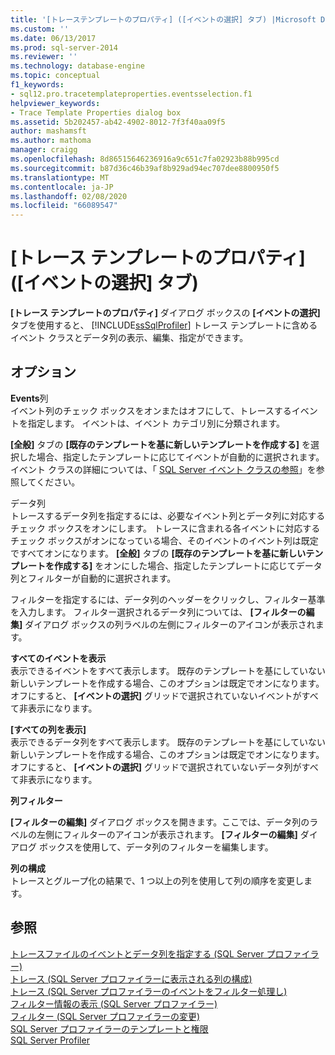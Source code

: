 ```yaml
---
title: '[トレーステンプレートのプロパティ] ([イベントの選択] タブ) |Microsoft Docs'
ms.custom: ''
ms.date: 06/13/2017
ms.prod: sql-server-2014
ms.reviewer: ''
ms.technology: database-engine
ms.topic: conceptual
f1_keywords:
- sql12.pro.tracetemplateproperties.eventsselection.f1
helpviewer_keywords:
- Trace Template Properties dialog box
ms.assetid: 5b202457-ab42-4902-8012-7f3f40aa09f5
author: mashamsft
ms.author: mathoma
manager: craigg
ms.openlocfilehash: 8d86515646236916a9c651c7fa02923b88b995cd
ms.sourcegitcommit: b87d36c46b39af8b929ad94ec707dee8800950f5
ms.translationtype: MT
ms.contentlocale: ja-JP
ms.lasthandoff: 02/08/2020
ms.locfileid: "66089547"
---
```

# <a name="trace-template-properties-events-selection-tab"></a>[トレース テンプレートのプロパティ] ([イベントの選択] タブ)
  
  **[トレース テンプレートのプロパティ]** ダイアログ ボックスの **[イベントの選択]** タブを使用すると、 [!INCLUDE[ssSqlProfiler](../includes/sssqlprofiler-md.md)] トレース テンプレートに含めるイベント クラスとデータ列の表示、編集、指定ができます。  
  
## <a name="options"></a>オプション  
 **Events**列  
 イベント列のチェック ボックスをオンまたはオフにして、トレースするイベントを指定します。 イベントは、イベント カテゴリ別に分類されます。  
  
 
  **[全般]** タブの **[既存のテンプレートを基に新しいテンプレートを作成する]** を選択した場合、指定したテンプレートに応じてイベントが自動的に選択されます。 イベント クラスの詳細については、「 [SQL Server イベント クラスの参照](../relational-databases/event-classes/sql-server-event-class-reference.md)」を参照してください。  
  
 データ列  
 トレースするデータ列を指定するには、必要なイベント列とデータ列に対応するチェック ボックスをオンにします。 トレースに含まれる各イベントに対応するチェック ボックスがオンになっている場合、そのイベントのイベント列は既定ですべてオンになります。 
  **[全般]** タブの **[既存のテンプレートを基に新しいテンプレートを作成する]** をオンにした場合、指定したテンプレートに応じてデータ列とフィルターが自動的に選択されます。  
  
 フィルターを指定するには、データ列のヘッダーをクリックし、フィルター基準を入力します。 フィルター選択されるデータ列については、 **[フィルターの編集]** ダイアログ ボックスの列ラベルの左側にフィルターのアイコンが表示されます。  
  
 **すべてのイベントを表示**  
 表示できるイベントをすべて表示します。 既存のテンプレートを基にしていない新しいテンプレートを作成する場合、このオプションは既定でオンになります。 オフにすると、 **[イベントの選択]** グリッドで選択されていないイベントがすべて非表示になります。  
  
 **[すべての列を表示]**  
 表示できるデータ列をすべて表示します。 既存のテンプレートを基にしていない新しいテンプレートを作成する場合、このオプションは既定でオンになります。 オフにすると、 **[イベントの選択]** グリッドで選択されていないデータ列がすべて非表示になります。  
  
 **列フィルター**  
 
  **[フィルターの編集]** ダイアログ ボックスを開きます。ここでは、データ列のラベルの左側にフィルターのアイコンが表示されます。 
  **[フィルターの編集]** ダイアログ ボックスを使用して、データ列のフィルターを編集します。  
  
 **列の構成**  
 トレースとグループ化の結果で、1 つ以上の列を使用して列の順序を変更します。  
  
## <a name="see-also"></a>参照  
 [トレースファイルのイベントとデータ列を指定する &#40;SQL Server プロファイラー&#41;](../tools/sql-server-profiler/specify-events-and-data-columns-for-a-trace-file-sql-server-profiler.md)   
 [トレース &#40;SQL Server プロファイラーに表示される列の構成&#41;](../tools/sql-server-profiler/organize-columns-displayed-in-a-trace-sql-server-profiler.md)   
 [トレース &#40;SQL Server プロファイラーのイベントをフィルター処理し&#41;](../tools/sql-server-profiler/filter-events-in-a-trace-sql-server-profiler.md)   
 [フィルター情報の表示 &#40;SQL Server プロファイラー&#41;](../tools/sql-server-profiler/view-filter-information-sql-server-profiler.md)   
 [フィルター &#40;SQL Server プロファイラーの変更&#41;](../tools/sql-server-profiler/modify-a-filter-sql-server-profiler.md)   
 [SQL Server プロファイラーのテンプレートと権限](../tools/sql-server-profiler/sql-server-profiler-templates-and-permissions.md)   
 [SQL Server Profiler](../tools/sql-server-profiler/sql-server-profiler.md)  
  
  
